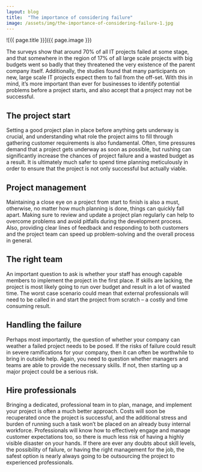 ```yaml
---
layout: blog
title:  "The importance of considering failure"
image: /assets/img/the-importance-of-considering-failure-1.jpg
---
```


![{{ page.title }}]({{ page.image }})

The surveys show that around 70% of all IT projects failed at some stage, and that somewhere in the region of 17% of all large scale projects with big budgets went so badly that they threatened the very existence of the parent company itself. Additionally, the studies found that many participants on new, large scale IT projects expect them to fail from the off-set. With this in mind, it’s more important than ever for businesses to identify potential problems before a project starts, and also accept that a project may not be successful.

## The project start
Setting a good project plan in place before anything gets underway is crucial, and understanding what role the project aims to fill through gathering customer requirements is also fundamental. Often, time pressures demand that a project gets underway as soon as possible, but rushing can significantly increase the chances of project failure and a wasted budget as a result. It is ultimately much safer to spend time planning meticulously in order to ensure that the project is not only successful but actually viable.

## Project management
Maintaining a close eye on a project from start to finish is also a must, otherwise, no matter how much planning is done, things can quickly fall apart. Making sure to review and update a project plan regularly can help to overcome problems and avoid pitfalls during the development process. Also, providing clear lines of feedback and responding to both customers and the project team can speed up problem-solving and the overall process in general.

## The right team
An important question to ask is whether your staff has enough capable members to implement the project in the first place. If skills are lacking, the project is most likely going to run over budget and result in a lot of wasted time. The worst case scenario could mean that external professionals will need to be called in and start the project from scratch – a costly and time consuming result.

## Handling the failure
Perhaps most importantly, the question of whether your company can weather a failed project needs to be posed. If the risks of failure could result in severe ramifications for your company, then it can often be worthwhile to bring in outside help. Again, you need to question whether managers and teams are able to provide the necessary skills. If not, then starting up a major project could be a serious risk.

## Hire professionals
Bringing a dedicated, professional team in to plan, manage, and implement your project is often a much better approach. Costs will soon be recuperated once the project is successful, and the additional stress and burden of running such a task won’t be placed on an already busy internal workforce. Professionals will know how to effectively engage and manage customer expectations too, so there is much less risk of having a highly visible disaster on your hands. If there are ever any doubts about skill levels, the possibility of failure, or having the right management for the job, the safest option is nearly always going to be outsourcing the project to experienced professionals.

